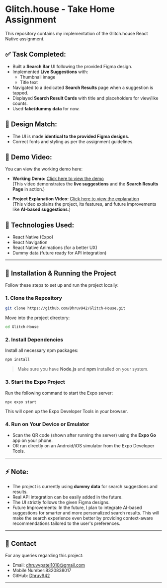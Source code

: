 # Glitch.house - Take Home Assignment

This repository contains my implementation of the Glitch.house React Native assignment.

## ✅ Task Completed:

- Built a **Search Bar** UI following the provided Figma design.
- Implemented **Live Suggestions** with:
  - Thumbnail image
  - Title text
- Navigated to a dedicated **Search Results** page when a suggestion is tapped.
- Displayed **Search Result Cards** with title and placeholders for view/like counts.
- Used **fake/dummy data** for now.

## 🎨 Design Match:

- The UI is made **identical to the provided Figma designs**.
- Correct fonts and styling as per the assignment guidelines.

## 🎥 Demo Video:

You can view the working demo here:

- **Working Demo:** [Click here to view the demo](https://www.loom.com/share/0b61c7e2055e48b58ee3d1e4b6af3fe6)  
  (This video demonstrates the **live suggestions** and the **Search Results Page** in action.)

- **Project Explanation Video:** [Click here to view the explanation](https://www.loom.com/share/a149a1f7c4664645a3a2d4c77656e4d7)  
  (This video explains the project, its features, and future improvements like **AI-based suggestions**.)

## 📂 Technologies Used:

- React Native (Expo)
- React Navigation
- React Native Animations (for a better UX)
- Dummy data (future ready for API integration)

---

## 🚀 Installation & Running the Project

Follow these steps to set up and run the project locally:

### 1. Clone the Repository

```bash
git clone https://github.com/Dhruv942/Glitch-House.git
```

Move into the project directory:

```bash
cd Glitch-House
```

### 2. Install Dependencies

Install all necessary npm packages:

```bash
npm install
```

> Make sure you have **Node.js** and **npm** installed on your system.

### 3. Start the Expo Project

Run the following command to start the Expo server:

```bash
npx expo start
```

This will open up the Expo Developer Tools in your browser.

### 4. Run on Your Device or Emulator

- Scan the QR code (shown after running the server) using the **Expo Go** app on your phone.
- OR run directly on an Android/iOS simulator from the Expo Developer Tools.

---

## ⚡ Note:

- The project is currently using **dummy data** for search suggestions and results.
- Real API integration can be easily added in the future.
- The UI strictly follows the given Figma designs.
- Future Improvements: In the future, I plan to integrate AI-based suggestions for smarter and more personalized search results. This will make the search experience even better by providing context-aware recommendations tailored to the user's preferences.

---

## 📧 Contact

For any queries regarding this project:
- Email: dhruvvpatel1010@gmail.com
- Mobile Number:8320838017
- GitHub: [Dhruv942](https://github.com/Dhruv942)

---

